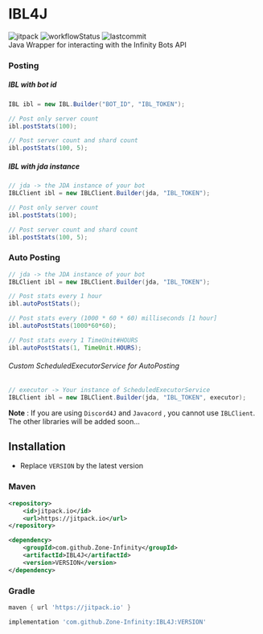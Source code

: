 # IBL4J
![jitpack] ![workflowStatus] ![lastcommit] <br>
Java Wrapper for interacting with the Infinity Bots API

### Posting

##### IBL with bot id

```java
IBL ibl = new IBL.Builder("BOT_ID", "IBL_TOKEN");

// Post only server count
ibl.postStats(100);

// Post server count and shard count
ibl.postStats(100, 5);
```

##### IBL with jda instance

```java
// jda -> the JDA instance of your bot
IBLClient ibl = new IBLClient.Builder(jda, "IBL_TOKEN");

// Post only server count
ibl.postStats(100);

// Post server count and shard count
ibl.postStats(100, 5);
```

### Auto Posting

```java
// jda -> the JDA instance of your bot
IBLClient ibl = new IBLClient.Builder(jda, "IBL_TOKEN");

// Post stats every 1 hour
ibl.autoPostStats();

// Post stats every (1000 * 60 * 60) milliseconds [1 hour]
ibl.autoPostStats(1000*60*60);

// Post stats every 1 TimeUnit#HOURS
ibl.autoPostStats(1, TimeUnit.HOURS);
```

###### Custom ScheduledExecutorService for AutoPosting

```java
// executor -> Your instance of ScheduledExecutorService
IBLClient ibl = new IBLClient.Builder(jda, "IBL_TOKEN", executor);
```

**Note** : If you are using `Discord4J` and `Javacord` , you cannot use `IBLClient`.<br>
The other libraries will be added soon... 

## Installation

- Replace `VERSION` by the latest version

### Maven

```xml
<repository>
    <id>jitpack.io</id>
    <url>https://jitpack.io</url>
</repository>
```

```xml
<dependency>
    <groupId>com.github.Zone-Infinity</groupId>
    <artifactId>IBL4J</artifactId>
    <version>VERSION</version>
</dependency>
```

### Gradle

```gradle
maven { url 'https://jitpack.io' }
```

```gradle
implementation 'com.github.Zone-Infinity:IBL4J:VERSION'
```

[lastcommit]:https://img.shields.io/github/last-commit/Zone-Infinity/IBL4J?style=flat-square

[workflowStatus]:https://img.shields.io/github/workflow/status/Zone-Infinity/IBL4J/Java%20CI%20with%20Maven?event=push&style=flat-square

[jitpack]:https://img.shields.io/jitpack/v/github/Zone-Infinity/IBL4J?style=flat-square
